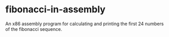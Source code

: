 # fibonacci-in-assembly
An x86 assembly program for calculating and printing the first 24 numbers of the fibonacci sequence.

